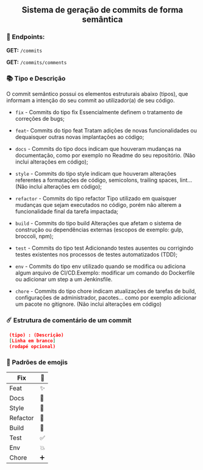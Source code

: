 <center>
<h2>
Sistema de geração de commits de forma semântica
</h2> 
</center>

###  📱 Endpoints:

**GET:** `/commits`

**GET:** `/commits/comments`

###  📚 Tipo e Descrição
O commit semântico possui os elementos estruturais abaixo (tipos), que informam a intenção do seu commit ao utilizador(a) de seu código.

- `fix` - Commits do tipo fix Essencialmente definem o tratamento de correções de bugs;

- `feat`- Commits do tipo feat Tratam adições de novas funcionalidades ou dequaisquer outras novas implantações ao código;

- `docs` - Commits do tipo docs indicam que houveram mudanças na documentação, como por exemplo no Readme do seu repositório. (Não inclui alterações em código);

- `style` - Commits do tipo style indicam que houveram alterações referentes a formatações de código, semicolons, trailing spaces, lint... (Não inclui alterações em código);

- `refactor` - Commits do tipo refactor Tipo utilizado em quaisquer mudanças que sejam executados no código, porém não alterem a funcionalidade final da tarefa impactada;

- `build` - Commits do tipo build Alterações que afetam o sistema de construção ou dependências externas (escopos de exemplo: gulp, broccoli, npm);

- `test` - Commits do tipo test Adicionando testes ausentes ou corrigindo testes existentes nos processos de testes automatizados (TDD);

- `env` - Commits do tipo env utilizado quando se modifica ou adiciona algum arquivo de CI/CD.Exemplo: modificar um comando do Dockerfile ou adicionar um step a um Jenkinsfile.

- `chore` - Commits do tipo chore indicam atualizações de tarefas de build, configurações de administrador, pacotes... como por exemplo adicionar um pacote no gitignore. (Não inclui alterações em código)

### ☄️ Estrutura de comentário de um commit

```json
 (tipo) : (Descrição)
 [Linha em branco]
 (rodapé opcional)
```



### 🚀 Padrões de emojis

| Fix  | 🐛  |
| ------------ | ------------ |
|  Feat | ✨  |
|  Docs | 📝  |
|  Style | 🎨  |
|  Refactor |  🔨 |
|  Build | 🚧  |
|  Test | ✅  |
|  Env | 💥  |
|  Chore | ➕  |



